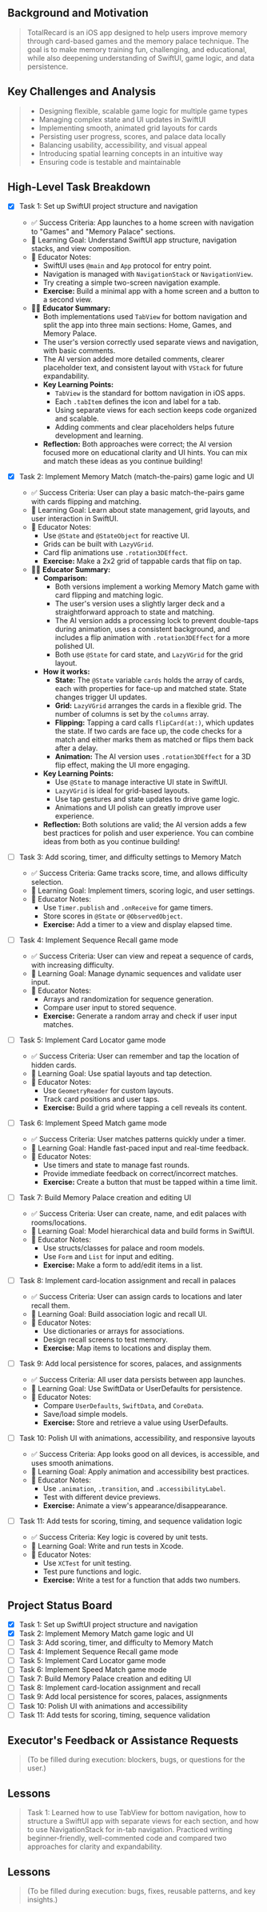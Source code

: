 ## Background and Motivation
> TotalRecard is an iOS app designed to help users improve memory through card-based games and the memory palace technique. The goal is to make memory training fun, challenging, and educational, while also deepening understanding of SwiftUI, game logic, and data persistence.

## Key Challenges and Analysis
> - Designing flexible, scalable game logic for multiple game types
> - Managing complex state and UI updates in SwiftUI
> - Implementing smooth, animated grid layouts for cards
> - Persisting user progress, scores, and palace data locally
> - Balancing usability, accessibility, and visual appeal
> - Introducing spatial learning concepts in an intuitive way
> - Ensuring code is testable and maintainable

## High-Level Task Breakdown
- [x] Task 1: Set up SwiftUI project structure and navigation
  - ✅ Success Criteria: App launches to a home screen with navigation to "Games" and "Memory Palace" sections.
  - 🎯 Learning Goal: Understand SwiftUI app structure, navigation stacks, and view composition.
  - 📘 Educator Notes: 
    - SwiftUI uses `@main` and `App` protocol for entry point.
    - Navigation is managed with `NavigationStack` or `NavigationView`.
    - Try creating a simple two-screen navigation example.
    - **Exercise:** Build a minimal app with a home screen and a button to a second view.
  - 🧑‍🏫 **Educator Summary:**
    - Both implementations used `TabView` for bottom navigation and split the app into three main sections: Home, Games, and Memory Palace.
    - The user's version correctly used separate views and navigation, with basic comments.
    - The AI version added more detailed comments, clearer placeholder text, and consistent layout with `VStack` for future expandability.
    - **Key Learning Points:**
      - `TabView` is the standard for bottom navigation in iOS apps.
      - Each `.tabItem` defines the icon and label for a tab.
      - Using separate views for each section keeps code organized and scalable.
      - Adding comments and clear placeholders helps future development and learning.
    - **Reflection:** Both approaches were correct; the AI version focused more on educational clarity and UI hints. You can mix and match these ideas as you continue building!

- [x] Task 2: Implement Memory Match (match-the-pairs) game logic and UI
  - ✅ Success Criteria: User can play a basic match-the-pairs game with cards flipping and matching.
  - 🎯 Learning Goal: Learn about state management, grid layouts, and user interaction in SwiftUI.
  - 📘 Educator Notes:
    - Use `@State` and `@StateObject` for reactive UI.
    - Grids can be built with `LazyVGrid`.
    - Card flip animations use `.rotation3DEffect`.
    - **Exercise:** Make a 2x2 grid of tappable cards that flip on tap.
  - 🧑‍🏫 **Educator Summary:**
    - **Comparison:**
      - Both versions implement a working Memory Match game with card flipping and matching logic.
      - The user's version uses a slightly larger deck and a straightforward approach to state and matching.
      - The AI version adds a processing lock to prevent double-taps during animation, uses a consistent background, and includes a flip animation with `.rotation3DEffect` for a more polished UI.
      - Both use `@State` for card state, and `LazyVGrid` for the grid layout.
    - **How it works:**
      - **State:** The `@State` variable `cards` holds the array of cards, each with properties for face-up and matched state. State changes trigger UI updates.
      - **Grid:** `LazyVGrid` arranges the cards in a flexible grid. The number of columns is set by the `columns` array.
      - **Flipping:** Tapping a card calls `flipCard(at:)`, which updates the state. If two cards are face up, the code checks for a match and either marks them as matched or flips them back after a delay.
      - **Animation:** The AI version uses `.rotation3DEffect` for a 3D flip effect, making the UI more engaging.
    - **Key Learning Points:**
      - Use `@State` to manage interactive UI state in SwiftUI.
      - `LazyVGrid` is ideal for grid-based layouts.
      - Use tap gestures and state updates to drive game logic.
      - Animations and UI polish can greatly improve user experience.
    - **Reflection:** Both solutions are valid; the AI version adds a few best practices for polish and user experience. You can combine ideas from both as you continue building!

- [ ] Task 3: Add scoring, timer, and difficulty settings to Memory Match
  - ✅ Success Criteria: Game tracks score, time, and allows difficulty selection.
  - 🎯 Learning Goal: Implement timers, scoring logic, and user settings.
  - 📘 Educator Notes:
    - Use `Timer.publish` and `.onReceive` for game timers.
    - Store scores in `@State` or `@ObservedObject`.
    - **Exercise:** Add a timer to a view and display elapsed time.

- [ ] Task 4: Implement Sequence Recall game mode
  - ✅ Success Criteria: User can view and repeat a sequence of cards, with increasing difficulty.
  - 🎯 Learning Goal: Manage dynamic sequences and validate user input.
  - 📘 Educator Notes:
    - Arrays and randomization for sequence generation.
    - Compare user input to stored sequence.
    - **Exercise:** Generate a random array and check if user input matches.

- [ ] Task 5: Implement Card Locator game mode
  - ✅ Success Criteria: User can remember and tap the location of hidden cards.
  - 🎯 Learning Goal: Use spatial layouts and tap detection.
  - 📘 Educator Notes:
    - Use `GeometryReader` for custom layouts.
    - Track card positions and user taps.
    - **Exercise:** Build a grid where tapping a cell reveals its content.

- [ ] Task 6: Implement Speed Match game mode
  - ✅ Success Criteria: User matches patterns quickly under a timer.
  - 🎯 Learning Goal: Handle fast-paced input and real-time feedback.
  - 📘 Educator Notes:
    - Use timers and state to manage fast rounds.
    - Provide immediate feedback on correct/incorrect matches.
    - **Exercise:** Create a button that must be tapped within a time limit.

- [ ] Task 7: Build Memory Palace creation and editing UI
  - ✅ Success Criteria: User can create, name, and edit palaces with rooms/locations.
  - 🎯 Learning Goal: Model hierarchical data and build forms in SwiftUI.
  - 📘 Educator Notes:
    - Use structs/classes for palace and room models.
    - Use `Form` and `List` for input and editing.
    - **Exercise:** Make a form to add/edit items in a list.

- [ ] Task 8: Implement card-location assignment and recall in palaces
  - ✅ Success Criteria: User can assign cards to locations and later recall them.
  - 🎯 Learning Goal: Build association logic and recall UI.
  - 📘 Educator Notes:
    - Use dictionaries or arrays for associations.
    - Design recall screens to test memory.
    - **Exercise:** Map items to locations and display them.

- [ ] Task 9: Add local persistence for scores, palaces, and assignments
  - ✅ Success Criteria: All user data persists between app launches.
  - 🎯 Learning Goal: Use SwiftData or UserDefaults for persistence.
  - 📘 Educator Notes:
    - Compare `UserDefaults`, `SwiftData`, and `CoreData`.
    - Save/load simple models.
    - **Exercise:** Store and retrieve a value using UserDefaults.

- [ ] Task 10: Polish UI with animations, accessibility, and responsive layouts
  - ✅ Success Criteria: App looks good on all devices, is accessible, and uses smooth animations.
  - 🎯 Learning Goal: Apply animation and accessibility best practices.
  - 📘 Educator Notes:
    - Use `.animation`, `.transition`, and `.accessibilityLabel`.
    - Test with different device previews.
    - **Exercise:** Animate a view's appearance/disappearance.

- [ ] Task 11: Add tests for scoring, timing, and sequence validation logic
  - ✅ Success Criteria: Key logic is covered by unit tests.
  - 🎯 Learning Goal: Write and run tests in Xcode.
  - 📘 Educator Notes:
    - Use `XCTest` for unit testing.
    - Test pure functions and logic.
    - **Exercise:** Write a test for a function that adds two numbers.

## Project Status Board
- [x] Task 1: Set up SwiftUI project structure and navigation
- [x] Task 2: Implement Memory Match game logic and UI
- [ ] Task 3: Add scoring, timer, and difficulty to Memory Match
- [ ] Task 4: Implement Sequence Recall game mode
- [ ] Task 5: Implement Card Locator game mode
- [ ] Task 6: Implement Speed Match game mode
- [ ] Task 7: Build Memory Palace creation and editing UI
- [ ] Task 8: Implement card-location assignment and recall
- [ ] Task 9: Add local persistence for scores, palaces, assignments
- [ ] Task 10: Polish UI with animations and accessibility
- [ ] Task 11: Add tests for scoring, timing, sequence validation

## Executor's Feedback or Assistance Requests
> (To be filled during execution: blockers, bugs, or questions for the user.)

## Lessons
> Task 1: Learned how to use TabView for bottom navigation, how to structure a SwiftUI app with separate views for each section, and how to use NavigationStack for in-tab navigation. Practiced writing beginner-friendly, well-commented code and compared two approaches for clarity and expandability.

## Lessons
> (To be filled during execution: bugs, fixes, reusable patterns, and key insights.) 